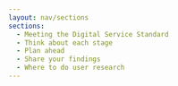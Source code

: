 ```yaml
---
layout: nav/sections
sections:
  - Meeting the Digital Service Standard
  - Think about each stage
  - Plan ahead
  - Share your findings
  - Where to do user research
---
```


